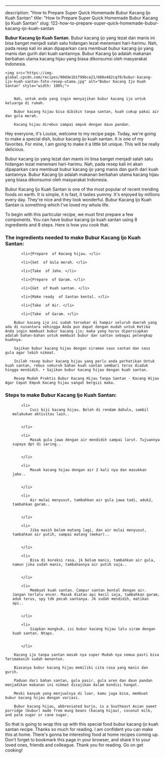 ---
description: "How to Prepare Super Quick Homemade Bubur Kacang Ijo Kuah Santan"
title: "How to Prepare Super Quick Homemade Bubur Kacang Ijo Kuah Santan"
slug: 122-how-to-prepare-super-quick-homemade-bubur-kacang-ijo-kuah-santan

<p>
	<strong>Bubur Kacang Ijo Kuah Santan</strong>. 
	Bubur kacang ijo yang lezat dan manis ini bisa banget menjadi salah satu hidangan lezat menemani hari-harimu. Nah, pada resep kali ini akan dipaparkan cara membuat bubur kacang ijo yang manis dan gurih dari kuah santannya. Bubur Kacang Ijo adalah makanan berbahan utama kacang hijau yang biasa dikonsumsi oleh masyarakat Indonesia.
</p>
<p>
	
	<img src="https://img-global.cpcdn.com/recipes/90dde1b1f99bca21/680x482cq70/bubur-kacang-ijo-kuah-santan-foto-resep-utama.jpg" alt="Bubur Kacang Ijo Kuah Santan" style="width: 100%;">
	
	
		Nah, untuk anda yang ingin menyajikan bubur kacang ijo untuk keluarga di rumah.
	
		Bubur kacang hijau bisa dibikin tanpa santan, kuah cukup pakai air dan gula merah.
	
		Kacang hijau direbus sampai empuk dengan daun pandan.
	
</p>
<p>
	Hey everyone, it's Louise, welcome to my recipe page. Today, we're going to make a special dish, bubur kacang ijo kuah santan. It is one of my favorites. For mine, I am going to make it a little bit unique. This will be really delicious.
</p>
	
<p>
	Bubur kacang ijo yang lezat dan manis ini bisa banget menjadi salah satu hidangan lezat menemani hari-harimu. Nah, pada resep kali ini akan dipaparkan cara membuat bubur kacang ijo yang manis dan gurih dari kuah santannya. Bubur Kacang Ijo adalah makanan berbahan utama kacang hijau yang biasa dikonsumsi oleh masyarakat Indonesia.
</p>
<p>
	Bubur Kacang Ijo Kuah Santan is one of the most popular of recent trending foods on earth. It is simple, it is fast, it tastes yummy. It's enjoyed by millions every day. They're nice and they look wonderful. Bubur Kacang Ijo Kuah Santan is something which I've loved my whole life.
</p>

<p>
To begin with this particular recipe, we must first prepare a few components. You can have bubur kacang ijo kuah santan using 8 ingredients and 8 steps. Here is how you cook that.
</p>

<h3>The ingredients needed to make Bubur Kacang Ijo Kuah Santan:</h3>

<ol>
	
		<li>{Prepare  of Kacang hijau. </li>
	
		<li>{Get  of Gula merah. </li>
	
		<li>{Take  of Jahe. </li>
	
		<li>{Prepare  of Garam. </li>
	
		<li>{Get  of Kuah santan. </li>
	
		<li>{Make ready  of Santan kental. </li>
	
		<li>{Take  of Air. </li>
	
		<li>{Take  of Garam. </li>
	
</ol>
<p>
	
		Bubur kacang ijo ini sudah tersebar di hampir seluruh daerah yang ada di nusantara sehingga Anda pun dapat dengan mudah untuk Ketika Anda ingin membuat bubur kacang ijo; maka yang harus dipersiapkan adalah bahan-bahan untuk membuat bubur dan santan sebagai pelengkap kuahnya.
	
		Sajikan bubur kacang hijau dengan siraman saus santan dan saus gula agar lebih nikmat.
	
		Inilah resep bubur kacang hijau yang perlu anda perhatikan Untuk kuah santan, rebus sekuruh bahan kuah santan sembari terus diaduk hingga mendidih. • Sajikan bubur kacang hijau dengan kuah santan.
	
		Resep Mudah Praktis Bubur Kacang Hijau Tanpa Santan - Kacang Hijau Agar Cepat Empuk Kacang hijau sangat bergizi maka.
	
</p>

<h3>Steps to make Bubur Kacang Ijo Kuah Santan:</h3>

<ol>
	
		<li>
			Cuci biji kacang hijau. Boleh di rendam dahulu, sambil melakukan aktivitas lain..
			
			
		</li>
	
		<li>
			Masak gula jawa dengan air mendidih sampai larut. Tujuannya supaya dpt di saring..
			
			
		</li>
	
		<li>
			Masak kacang hijau dengan air 2 kali nya dan masukkan jahe..
			
			
		</li>
	
		<li>
			Air mulai menyusut, tambahkan air gula jawa tadi, aduk2, tambahkan garam..
			
			
		</li>
	
		<li>
			Jika masih belom matang lagi, dan air mulai menyusut, tambahkan air putih, sampai matang (mekar)..
			
			
		</li>
	
		<li>
			Bisa di koreksi rasa, jk belum manis, tambahkan air gula, namun jika sudah manis, tambahannya air putih saja..
			
			
		</li>
	
		<li>
			Membuat kuah santan. Campur santan kental dengan air. Jangan terlalu encer. Masak diatas api kecil saja, tambahkan garam, aduk terus, spy tdk pecah santanya. Jk sudah mendidih, matikan api..
			
			
		</li>
	
		<li>
			Siapkan mangkuk, isi bubur kacang hijau lalu siram dengan kuah santan. Ntaps.
			
			
		</li>
	
</ol>

<p>
	
		Kacang ijo tanpa santan masak nya super Mudah nya semua pasti bisa Terimakasih sudah menonton.
	
		Biasanya bubur kacang hijau memiliki cita rasa yang manis dan gurih.
	
		Paduan dari bahan santan, gula pasir, gula aren dan daun pandan menjadikan makanan ini nikmat disajikan dalam kondisi hangat.
	
		Meski banyak yang menjualnya di luar, kamu juga bisa, membuat bubur kacang hijau dengan variasi.
	
		Bubur kacang hijau, abbreviated burjo, is a Southeast Asian sweet porridge (bubur) made from mung beans (kacang hijau), coconut milk, and palm sugar or cane sugar.
	
</p>

<p>
	So that is going to wrap this up with this special food bubur kacang ijo kuah santan recipe. Thanks so much for reading. I am confident you can make this at home. There's gonna be interesting food at home recipes coming up. Don't forget to bookmark this page in your browser, and share it to your loved ones, friends and colleague. Thank you for reading. Go on get cooking!
</p>
